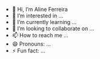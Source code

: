 - 👋 Hi, I’m Aline Ferreira
- 👀 I’m interested in ...
- 🌱 I’m currently learning ...
- 💞️ I’m looking to collaborate on ...
- 📫 How to reach me ...
- 😄 Pronouns: ...
- ⚡ Fun fact: ...

<!---
mfAline/mfAline is a ✨ special ✨ repository because its `README.md` (this file) appears on your GitHub profile.
You can click the Preview link to take a look at your changes.
--->
